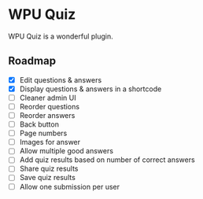 # WPU Quiz

WPU Quiz is a wonderful plugin.

## Roadmap

- [x] Edit questions & answers
- [x] Display questions & answers in a shortcode
- [ ] Cleaner admin UI
- [ ] Reorder questions
- [ ] Reorder answers
- [ ] Back button
- [ ] Page numbers
- [ ] Images for answer
- [ ] Allow multiple good answers
- [ ] Add quiz results based on number of correct answers
- [ ] Share quiz results
- [ ] Save quiz results
- [ ] Allow one submission per user
